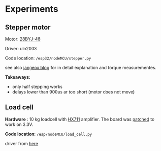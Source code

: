 # Experiments

## Stepper motor

Motor: [28BYJ-48](https://www.tinytronics.nl/shop/nl/robotica/motoren/motor/stappen-motor-met-uln2003-motoraansturing)

Driver: uln2003

Code location: `/esp32/nodeMCU/stepper.py`

see also [jangeox blog](http://www.jangeox.be/2013/10/stepper-motor-28byj-48_25.html) for in detail explanation and torque measurementes.

**Takeaways:**

  * only half stepping works
  * delays lower than 900us ar too short (motor does not move)

## Load cell

**Hardware** :  10 kg loadcell with [HX711](https://www.tinytronics.nl/shop/nl/sensoren/gewicht-druk-kracht/load-cell-versterker-hx711) amplifier.  The board was [patched](https://hackaday.io/project/1741-honeybee-hive-monitoring/log/9780-modifying-the-hx711-breakout-board-for-33v-operation) to work on 3.3V.

**Code location**: `/esp/nodeMCU/load_cell.py`

driver from [here](https://github.com/SergeyPiskunov/micropython-hx711)
